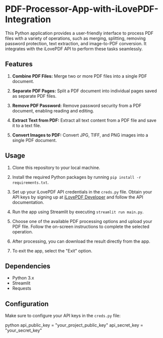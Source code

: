 # PDF-Processor-App-with-iLovePDF-Integration
This Python application provides a user-friendly interface to process PDF files with a variety of operations, such as merging, splitting, removing password protection, text extraction, and image-to-PDF conversion. It integrates with the iLovePDF API to perform these tasks seamlessly.

## Features

1. **Combine PDF Files:** Merge two or more PDF files into a single PDF document.

2. **Separate PDF Pages:** Split a PDF document into individual pages saved as separate PDF files.

3. **Remove PDF Password:** Remove password security from a PDF document, enabling reading and editing.

4. **Extract Text from PDF:** Extract all text content from a PDF file and save it to a text file.

5. **Convert Images to PDF:** Convert JPG, TIFF, and PNG images into a single PDF document.

## Usage

1. Clone this repository to your local machine.

2. Install the required Python packages by running `pip install -r requirements.txt`.

3. Set up your iLovePDF API credentials in the `creds.py` file. Obtain your API keys by signing up at [iLovePDF Developer](https://developer.ilovepdf.com/tools) and follow the API documentation.

4. Run the app using Streamlit by executing `streamlit run main.py`.

5. Choose one of the available PDF processing options and upload your PDF file. Follow the on-screen instructions to complete the selected operation.

6. After processing, you can download the result directly from the app.

7. To exit the app, select the "Exit" option.

## Dependencies

- Python 3.x
- Streamlit
- Requests

## Configuration

Make sure to configure your API keys in the `creds.py` file:

python
api_public_key = "your_project_public_key"
api_secret_key = "your_secret_key"

